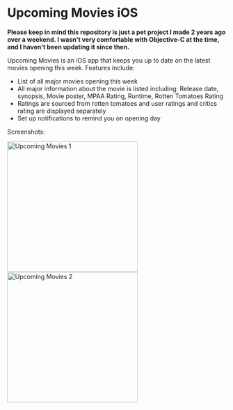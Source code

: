 # Upcoming Movies iOS

**Please keep in mind this repository is just a pet project I made 2 years ago over a weekend. I wasn't very comfortable with Objective-C at the time, and I haven't been updating it since then.**

Upcoming Movies is an iOS app that keeps you up to date on the latest movies opening this week.
Features include:
- List of all major movies opening this week
- All major information about the movie is listed including: Release date, synopsis, Movie poster, MPAA Rating, Runtime, Rotten Tomatoes Rating
- Ratings are sourced from rotten tomatoes and user ratings and critics rating are displayed separately
- Set up notifications to remind you on opening day

Screenshots:

<img src="http://columbia.edu/~ss4757/resources/app-screenshots/upcoming-movies-1.png" width="300px" alt="Upcoming Movies 1" />
<img src="http://columbia.edu/~ss4757/resources/app-screenshots/upcoming-movies-2.png" width="300px" alt="Upcoming Movies 2" />
